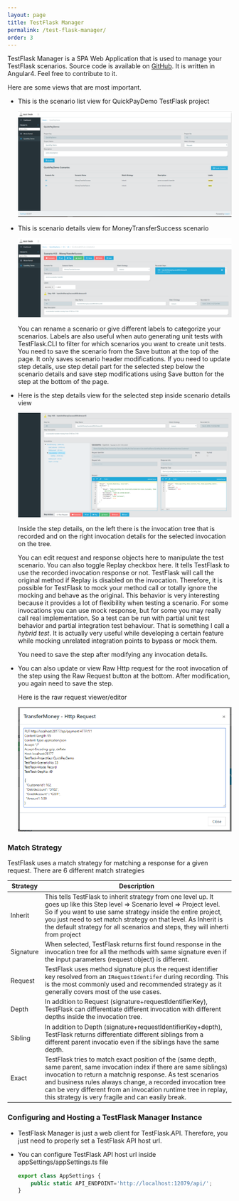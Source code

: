 ```yaml
---
layout: page
title: TestFlask Manager
permalink: /test-flask-manager/
order: 3
---
```


TestFlask Manager is a SPA Web Application that is used to manage your TestFlask scenarios.
Source code is available on [GitHub](https://github.com/FatihSahin/test-flask-web). It is written in Angular4. Feel free to contribute to it.

Here are some views that are most important.

* This is the scenario list view for QuickPayDemo TestFlask project

    ![TestFlask Scenario List](/public/images/testFlaskManager_scenarioListView.PNG)

* This is scenario details view for MoneyTransferSuccess scenario

    ![TestFlask Scenario View](/public/images/testFlaskManager_scenarioView.PNG)

    You can rename a scenario or give different labels to categorize your scenarios. Labels are also useful when auto generating unit tests with TestFlask.CLI to filter for which scenarios you want to create unit tests. You need to save the scenario from the Save button at the top of the page. It only saves scenario header modifications. If you need to update step details, use step detail part for the selected step below the scenario details and save step modifications using Save button for the step at the bottom of the page.

* Here is the step details view for the selected step inside scenario details view 

    ![TestFlask Step View](/public/images/testFlaskManager_stepView.PNG)

    Inside the step details, on the left there is the invocation tree that is recorded and on the right invocation details for the selected invocation on the tree.

    You can edit request and response objects here to manipulate the test scenario. You can also toggle Replay checkbox here. It tells TestFlask to use the recorded invocation response or not. TestFlask will call the original method if Replay is disabled on the invocation. Therefore, it is possible for TestFlask to mock your method call or totally ignore the mocking and behave as the original. This behavior is very interesting because it provides a lot of flexibility when testing a scenario. For some invocations you can use mock response, but for some you may really call real implementation. So a test can be run with partial unit test behavior and partial integration test behaviour. That is something I call a *hybrid test*. It is actually very useful while developing a certain feature while mocking unrelated integration points to bypass or mock them.

    You need to save the step after modifying any invocation details.

* You can also update or view Raw Http request for the root invocation of the step using the Raw Request button at the bottom. After modification, you again need to save the step.

    Here is the raw request viewer/editor

    ![TestFlask Request View](/public/images/testFlaskManager_requestView.PNG)

### Match Strategy

TestFlask uses a match strategy for matching a response for a given request. There are 6 different match strategies

Strategy        | Description
----------------|----------------
Inherit         | This tells TestFlask to inherit strategy from one level up. It goes up like this Step level => Scenario level => Project level. So if you want to use same strategy inside the entire project, you just need to set match strategy on that level. As Inherit is the default strategy for all scenarios and steps, they will inherti from project
Signature       | When selected, TestFlask returns first found response in the invocation tree for all the methods with same signature even if the input parameters (request object) is different.
Request         | TestFlask uses method signature plus the request identifier key resolved from an ```IRequestIdentifer``` during recording. This is the most commonly used and recommended strategy as it generally covers most of the use cases.
Depth           | In addition to Request (signature+requestIdentifierKey), TestFlask can differentiate different invocation with different depths inside the invocation tree.
Sibling         | In addition to Depth (signature+requestIdentifierKey+depth), TestFlask returns differentiate different siblings from a different parent invocatio even if the siblings have the same depth.
Exact           | TestFlask tries to match exact position of the (same depth, same parent, same invocation index if there are same siblings) invocation to return a matchnig response. As test scenarios and business rules always change, a recorded invocation tree can be very different from an invocation runtime tree in replay, this strategy is very fragile and can easily break.

### Configuring and Hosting a TestFlask Manager Instance

*   TestFlask Manager is just a web client for TestFlask.API. Therefore, you just need to properly set a TestFlask API host url.

*   You can configure TestFlask API host url inside appSettings/appSettings.ts file
    ```typescript
    export class AppSettings {
        public static API_ENDPOINT='http://localhost:12079/api/';
    }
    ```